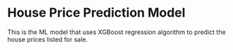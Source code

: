 # House Price Prediction Model
This is the ML model that uses XGBoost regression algorithm to predict the house prices listed for sale.
